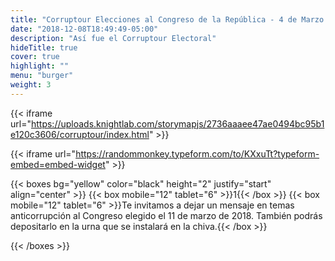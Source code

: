 ```yaml
---
title: "Corruptour Elecciones al Congreso de la República - 4 de Marzo de 2018"
date: "2018-12-08T18:49:49-05:00"
description: "Así fue el Corruptour Electoral"
hideTitle: true
cover: true
highlight: ""
menu: "burger"
weight: 3
---
```

{{< iframe url="https://uploads.knightlab.com/storymapjs/2736aaaee47ae0494bc95b1e120c3606/corruptour/index.html" >}}

{{< iframe url="https://randommonkey.typeform.com/to/KXxuTt?typeform-embed=embed-widget" >}}

{{< boxes
  bg="yellow"
  color="black"
  height="2"
  justify="start"
  align="center" >}}
  {{< box mobile="12" tablet="6" >}}1{{< /box >}}
  {{< box mobile="12" tablet="6" >}}Te invitamos a dejar un mensaje en temas anticorrupción al Congreso elegido el 11 de marzo de 2018. También podrás depositarlo en la urna que se instalará en la chiva.{{< /box >}}
  
{{< /boxes >}}